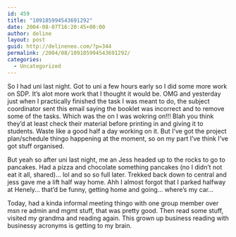 ```yaml
---
id: 459
title: "109185994543691292"
date: 2004-08-07T16:20:45+00:00
author: deline
layout: post
guid: http://delineneo.com/?p=344
permalink: /2004/08/109185994543691292/
categories:
  - Uncategorized
---
```

So I had uni last night. Got to uni a few hours early so I did some more work on SDP. It&#8217;s alot more work that I thought it would be. OMG and yesterday just when I practically finished the task I was meant to do, the subject coordinator sent this email saying the booklet was incorrect and to remove some of the tasks. Which was the on I was wokring on!!! Blah you think they&#8217;d at least check their material before printing in and giving it to students. Waste like a good half a day working on it. But I&#8217;ve got the project plan/schedule thingo happening at the moment, so on my part I&#8217;ve think I&#8217;ve got stuff organised.

But yeah so after uni last night, me an Jess headed up to the rocks to go to pancakes. Had a pizza and chocolate something pancakes (no I didn&#8217;t not eat it all, shared)&#8230; lol and so so full later. Trekked back down to central and jess gave me a lift half way home. Ahh I almost forgot that I parked halfway at Henely&#8230; that&#8217;d be funny, getting home and going&#8230; where&#8217;s my car&#8230;

Today, had a kinda informal meeting thingo with one group member over msn re admin and mgmt stuff, that was pretty good. Then read some stuff, visited my grandma and reading again. This grown up business reading with businessy acronyms is getting to my brain.
